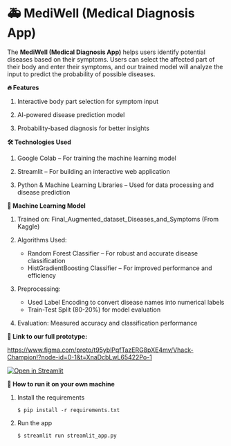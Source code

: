 # 🚑 MediWell (Medical Diagnosis App)

The **MediWell (Medical Diagnosis App)** helps users identify potential diseases based on their symptoms. Users can select the affected part of their body and enter their symptoms, and our trained model will analyze the input to predict the probability of possible diseases.

**🔥 Features**

1. Interactive body part selection for symptom input

2. AI-powered disease prediction model

3. Probability-based diagnosis for better insights



**🛠️ Technologies Used**

1. Google Colab – For training the machine learning model
   
2. Streamlit – For building an interactive web application

3. Python & Machine Learning Libraries – Used for data processing and disease prediction


**🧠 Machine Learning Model**

1. Trained on: Final_Augmented_dataset_Diseases_and_Symptoms (From Kaggle)

2. Algorithms Used:
      - Random Forest Classifier – For robust and accurate disease classification
      - HistGradientBoosting Classifier – For improved performance and efficiency

3. Preprocessing:
      - Used Label Encoding to convert disease names into numerical labels
      - Train-Test Split (80-20%) for model evaluation

4. Evaluation: Measured accuracy and classification performance

**🔗 Link to our full prototype:**

https://www.figma.com/proto/t95yblPqfTazERG8pXE4mv/Vhack-Champion!?node-id=0-1&t=XnaDcbLwL65422Po-1

[![Open in Streamlit](https://static.streamlit.io/badges/streamlit_badge_black_white.svg)](https://blank-app-template.streamlit.app/)

**🚀 How to run it on your own machine**

1. Install the requirements

   ```
   $ pip install -r requirements.txt
   ```

2. Run the app

   ```
   $ streamlit run streamlit_app.py
   ```
